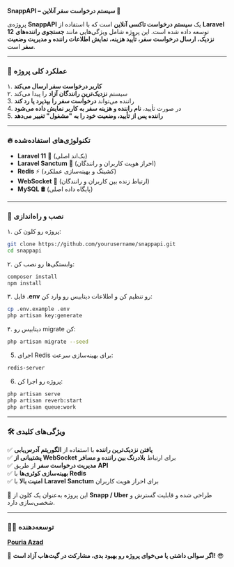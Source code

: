 **SnappAPI – سیستم درخواست سفر آنلاین 🚖**  

پروژه‌ی **SnappAPI** یک **سیستم درخواست تاکسی آنلاین** است که با استفاده از **Laravel 12** توسعه داده شده است. این پروژه شامل ویژگی‌هایی مانند **جستجوی راننده‌های نزدیک، ارسال درخواست سفر، تأیید هزینه، نمایش اطلاعات راننده و مدیریت وضعیت سفر** است.  

---

### 📌 **عملکرد کلی پروژه**  
۱. **کاربر درخواست سفر ارسال می‌کند**  
۲. سیستم **نزدیک‌ترین رانندگان آزاد** را پیدا می‌کند  
3. راننده می‌تواند **درخواست سفر را بپذیرد یا رد کند**  
4. در صورت تأیید، **نام راننده و هزینه سفر به کاربر نمایش داده می‌شود**  
5. **راننده پس از تأیید، وضعیت خود را به "مشغول" تغییر می‌دهد**  

---

### 🔥 **تکنولوژی‌های استفاده‌شده**  
- **Laravel 11** 🚀 (بک‌اند اصلی)  
- **Laravel Sanctum** 🔐 (احراز هویت کاربران و رانندگان)  
- **Redis** ⚡ (کشینگ و بهینه‌سازی عملکرد)  
- **WebSocket** 📡 (ارتباط زنده بین کاربران و رانندگان)  
- **MySQL** 🛢 (پایگاه داده اصلی)  

---

### 🔧 نصب و راه‌اندازی  
۱. پروژه رو کلون کن:  
```bash
git clone https://github.com/yourusername/snappapi.git
cd snappapi
```
۲. وابستگی‌ها رو نصب کن:  
```bash
composer install
npm install
```
۳. فایل **.env** رو تنظیم کن و اطلاعات دیتابیس رو وارد کن:  
```bash
cp .env.example .env
php artisan key:generate
```
۴. دیتابیس رو migrate کن:  
```bash
php artisan migrate --seed
```
5. اجرای Redis برای بهینه‌سازی سرعت:

```bash
redis-server
```

6. پروژه رو اجرا کن:  
```bash
php artisan serve
php artisan reverb:start
php artisan queue:work
```
---

### 🛠 **ویژگی‌های کلیدی**  
✅ **یافتن نزدیک‌ترین راننده** با استفاده از **الگوریتم آدرس‌یابی**  
✅ **پشتیبانی از WebSocket** برای ارتباط **بلادرنگ بین راننده و مسافر**  
✅ **مدیریت درخواست سفر** از طریق **API**  
✅ **بهینه‌سازی کوئری‌ها** با **Redis**  
✅ **امنیت بالا** با **Laravel Sanctum** برای احراز هویت کاربران  

📌 این پروژه به‌عنوان یک کلون از **Snapp / Uber** طراحی شده و قابلیت گسترش و شخصی‌سازی دارد.  

---

### 👨‍💻 **توسعه‌دهنده**  
[**Pouria Azad**](https://www.linkedin.com/in/pouria-azad)  

🚀 **اگر سوالی داشتی یا می‌خوای پروژه رو بهبود بدی، مشارکت در گیت‌هاب آزاد است!** 😎
